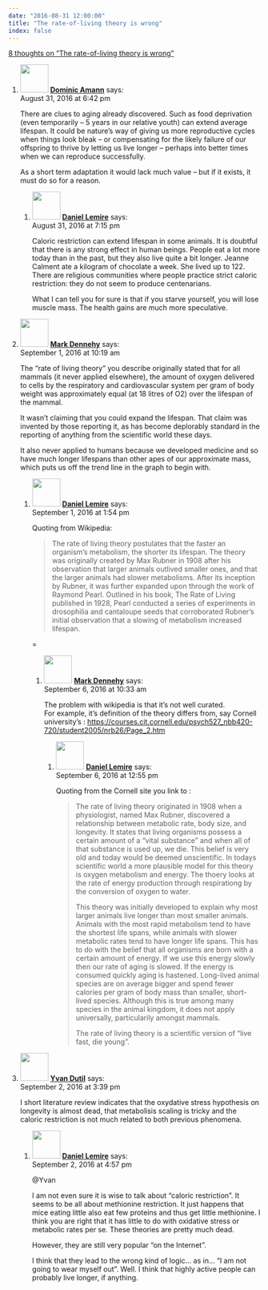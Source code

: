 ```yaml
---
date: "2016-08-31 12:00:00"
title: "The rate-of-living theory is wrong"
index: false
---
```


[8 thoughts on &ldquo;The rate-of-living theory is wrong&rdquo;](/lemire/blog/2016/08-31-the-rate-of-living-theory-is-wrong)

<ol class="comment-list">
<li id="comment-251218" class="comment even thread-even depth-1 parent">
<div class="comment-author vcard">
<img alt src="https://secure.gravatar.com/avatar/1b5f40ec7c1e07935001188ea498d188?s=56&#038;d=mm&#038;r=g" srcset="https://secure.gravatar.com/avatar/1b5f40ec7c1e07935001188ea498d188?s=112&#038;d=mm&#038;r=g 2x" class="avatar avatar-56 photo" height="56" width="56" decoding="async" /> <b class="fn"><a href="http://blog.lbs.ca/technology" class="url" rel="ugc external nofollow">Dominic Amann</a></b> <span class="says">says:</span> </div>
<div class="comment-metadata"><time datetime="2016-08-31T18:42:34+00:00">August 31, 2016 at 6:42 pm</time></a> </div>
<div class="comment-content">
<p>There are clues to aging already discovered. Such as food deprivation (even temporarily &#8211; 5 years in our relative youth) can extend average lifespan. It could be nature&rsquo;s way of giving us more reproductive cycles when things look bleak &#8211; or compensating for the likely failure of our offspring to thrive by letting us live longer &#8211; perhaps into better times when we can reproduce successfully.</p>
<p>As a short term adaptation it would lack much value &#8211; but if it exists, it must do so for a reason.</p>
</div>
<ol class="children">
<li id="comment-251219" class="comment byuser comment-author-lemire bypostauthor odd alt depth-2">
<div class="comment-author vcard">
<img alt src="https://secure.gravatar.com/avatar/2ca999bef9535950f5b84281a4dab006?s=56&#038;d=mm&#038;r=g" srcset="https://secure.gravatar.com/avatar/2ca999bef9535950f5b84281a4dab006?s=112&#038;d=mm&#038;r=g 2x" class="avatar avatar-56 photo" height="56" width="56" decoding="async" /> <b class="fn"><a href="https://lemire.me/en/" class="url" rel="ugc">Daniel Lemire</a></b> <span class="says">says:</span> </div>
<div class="comment-metadata"><time datetime="2016-08-31T19:15:05+00:00">August 31, 2016 at 7:15 pm</time></a> </div>
<div class="comment-content">
<p>Caloric restriction can extend lifespan in some animals. It is doubtful that there is any strong effect in human beings. People eat a lot more today than in the past, but they also live quite a bit longer. Jeanne Calment ate a kilogram of chocolate a week. She lived up to 122. There are religious communities where people practice strict caloric restriction: they do not seem to produce centenarians.</p>
<p>What I can tell you for sure is that if you starve yourself, you will lose muscle mass. The health gains are much more speculative.</p>
</div>
</li>
</ol>
</li>
<li id="comment-251265" class="comment even thread-odd thread-alt depth-1 parent">
<div class="comment-author vcard">
<img alt src="https://secure.gravatar.com/avatar/906589e5bcd7c86e69f80e230c6cef2d?s=56&#038;d=mm&#038;r=g" srcset="https://secure.gravatar.com/avatar/906589e5bcd7c86e69f80e230c6cef2d?s=112&#038;d=mm&#038;r=g 2x" class="avatar avatar-56 photo" height="56" width="56" loading="lazy" decoding="async" /> <b class="fn"><a href="http://www.stochasticgeometry.ie" class="url" rel="ugc external nofollow">Mark Dennehy</a></b> <span class="says">says:</span> </div>
<div class="comment-metadata"><time datetime="2016-09-01T10:19:56+00:00">September 1, 2016 at 10:19 am</time></a> </div>
<div class="comment-content">
<p>The &ldquo;rate of living theory&rdquo; you describe originally stated that for all mammals (it never applied elsewhere), the amount of oxygen delivered to cells by the respiratory and cardiovascular system per gram of body weight was approximately equal (at 18 litres of O2) over the lifespan of the mammal. </p>
<p>It wasn&rsquo;t claiming that you could expand the lifespan. That claim was invented by those reporting it, as has become deplorably standard in the reporting of anything from the scientific world these days.</p>
<p>It also never applied to humans because we developed medicine and so have much longer lifespans than other apes of our approximate mass, which puts us off the trend line in the graph to begin with.</p>
</div>
<ol class="children">
<li id="comment-251278" class="comment byuser comment-author-lemire bypostauthor odd alt depth-2 parent">
<div class="comment-author vcard">
<img alt src="https://secure.gravatar.com/avatar/2ca999bef9535950f5b84281a4dab006?s=56&#038;d=mm&#038;r=g" srcset="https://secure.gravatar.com/avatar/2ca999bef9535950f5b84281a4dab006?s=112&#038;d=mm&#038;r=g 2x" class="avatar avatar-56 photo" height="56" width="56" loading="lazy" decoding="async" /> <b class="fn"><a href="https://lemire.me/en/" class="url" rel="ugc">Daniel Lemire</a></b> <span class="says">says:</span> </div>
<div class="comment-metadata"><time datetime="2016-09-01T13:54:49+00:00">September 1, 2016 at 1:54 pm</time></a> </div>
<div class="comment-content">
<p>Quoting from Wikipedia:</p>
<blockquote><p>
The rate of living theory postulates that the faster an organism&rsquo;s metabolism, the shorter its lifespan. The theory was originally created by Max Rubner in 1908 after his observation that larger animals outlived smaller ones, and that the larger animals had slower metabolisms. After its inception by Rubner, it was further expanded upon through the work of Raymond Pearl. Outlined in his book, The Rate of Living published in 1928, Pearl conducted a series of experiments in drosophilia and cantaloupe seeds that corroborated Rubner&rsquo;s initial observation that a slowing of metabolism increased lifespan.</p></blockquote>
<p>=</p>
</div>
<ol class="children">
<li id="comment-251728" class="comment even depth-3 parent">
<div class="comment-author vcard">
<img alt src="https://secure.gravatar.com/avatar/906589e5bcd7c86e69f80e230c6cef2d?s=56&#038;d=mm&#038;r=g" srcset="https://secure.gravatar.com/avatar/906589e5bcd7c86e69f80e230c6cef2d?s=112&#038;d=mm&#038;r=g 2x" class="avatar avatar-56 photo" height="56" width="56" loading="lazy" decoding="async" /> <b class="fn"><a href="http://www.stochasticgeometry.ie" class="url" rel="ugc external nofollow">Mark Dennehy</a></b> <span class="says">says:</span> </div>
<div class="comment-metadata"><time datetime="2016-09-06T10:33:48+00:00">September 6, 2016 at 10:33 am</time></a> </div>
<div class="comment-content">
<p>The problem with wikipedia is that it&rsquo;s not well curated.<br/>
For example, it&rsquo;s definition of the theory differs from, say Cornell university&rsquo;s : <a href="https://courses.cit.cornell.edu/psych527_nbb420-720/student2005/nrb26/Page_2.htm" rel="nofollow ugc">https://courses.cit.cornell.edu/psych527_nbb420-720/student2005/nrb26/Page_2.htm</a></p>
</div>
<ol class="children">
<li id="comment-251735" class="comment byuser comment-author-lemire bypostauthor odd alt depth-4">
<div class="comment-author vcard">
<img alt src="https://secure.gravatar.com/avatar/2ca999bef9535950f5b84281a4dab006?s=56&#038;d=mm&#038;r=g" srcset="https://secure.gravatar.com/avatar/2ca999bef9535950f5b84281a4dab006?s=112&#038;d=mm&#038;r=g 2x" class="avatar avatar-56 photo" height="56" width="56" loading="lazy" decoding="async" /> <b class="fn"><a href="https://lemire.me/en/" class="url" rel="ugc">Daniel Lemire</a></b> <span class="says">says:</span> </div>
<div class="comment-metadata"><time datetime="2016-09-06T12:55:52+00:00">September 6, 2016 at 12:55 pm</time></a> </div>
<div class="comment-content">
<p>Quoting from the Cornell site you link to :</p>
<blockquote><p>
The rate of living theory originated in 1908 when a physiologist, named Max Rubner, discovered a relationship between metabolic rate, body size, and longevity. It states that living organisms possess a certain amount of a &ldquo;vital substance&rdquo; and when all of that substance is used up, we die. This belief is very old and today would be deemed unscientific. In todays scientific world a more plausible model for this theory is oxygen metabolism and energy. The thoery looks at the rate of energy production through respirationg by the conversion of oxygen to water.</p>
<p>This theory was initially developed to explain why most larger animals live longer than most smaller animals. Animals with the most rapid metabolism tend to have the shortest life spans, while animals with slower metabolic rates tend to have longer life spans. This has to do with the belief that all organisms are born with a certain amount of energy. If we use this energy slowly then our rate of aging is slowed. If the energy is consumed quickly aging is hastened. Long-lived animal species are on average bigger and spend fewer calories per gram of body mass than smaller, short-lived species. Although this is true among many species in the animal kingdom, it does not apply universally, particularily amongst mammals.</p>
<p>The rate of living theory is a scientific version of &ldquo;live fast, die young&rdquo;.
</p></blockquote>
</div>
</li>
</ol>
</li>
</ol>
</li>
</ol>
</li>
<li id="comment-251351" class="comment even thread-even depth-1 parent">
<div class="comment-author vcard">
<img alt src="https://secure.gravatar.com/avatar/6bec2d18112bc88dc8e0a571ef0cd86d?s=56&#038;d=mm&#038;r=g" srcset="https://secure.gravatar.com/avatar/6bec2d18112bc88dc8e0a571ef0cd86d?s=112&#038;d=mm&#038;r=g 2x" class="avatar avatar-56 photo" height="56" width="56" loading="lazy" decoding="async" /> <b class="fn"><a href="http://yvandutil.simplesite.com" class="url" rel="ugc external nofollow">Yvan Dutil</a></b> <span class="says">says:</span> </div>
<div class="comment-metadata"><time datetime="2016-09-02T15:39:17+00:00">September 2, 2016 at 3:39 pm</time></a> </div>
<div class="comment-content">
<p>I short literature review indicates that the oxydative stress hypothesis on longevity is almost dead, that metabolisis scaling is tricky and the caloric restriction is not much related to both previous phenomena.</p>
</div>
<ol class="children">
<li id="comment-251357" class="comment byuser comment-author-lemire bypostauthor odd alt depth-2">
<div class="comment-author vcard">
<img alt src="https://secure.gravatar.com/avatar/2ca999bef9535950f5b84281a4dab006?s=56&#038;d=mm&#038;r=g" srcset="https://secure.gravatar.com/avatar/2ca999bef9535950f5b84281a4dab006?s=112&#038;d=mm&#038;r=g 2x" class="avatar avatar-56 photo" height="56" width="56" loading="lazy" decoding="async" /> <b class="fn"><a href="https://lemire.me/en/" class="url" rel="ugc">Daniel Lemire</a></b> <span class="says">says:</span> </div>
<div class="comment-metadata"><time datetime="2016-09-02T16:57:38+00:00">September 2, 2016 at 4:57 pm</time></a> </div>
<div class="comment-content">
<p>@Yvan</p>
<p>I am not even sure it is wise to talk about &ldquo;caloric restriction&rdquo;. It seems to be all about methionine restriction. It just happens that mice eating little also eat few proteins and thus get little methionine. I think you are right that it has little to do with oxidative stress or metabolic rates per se. These theories are pretty much dead.</p>
<p>However, they are still very popular &ldquo;on the Internet&rdquo;. </p>
<p>I think that they lead to the wrong kind of logic&#8230; as in&#8230; &ldquo;I am not going to wear myself out&rdquo;. Well. I think that highly active people can probably live longer, if anything.</p>
</div>
</li>
</ol>
</li>
</ol>
